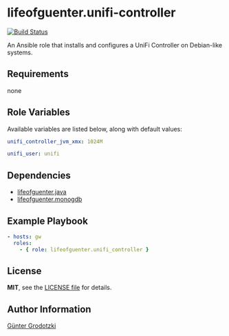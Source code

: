 # lifeofguenter.unifi-controller

[![Build Status](https://travis-ci.com/lifeofguenter/ansible-role-unifi-controller.svg?branch=main)](https://travis-ci.com/lifeofguenter/ansible-role-unifi-controller)

An Ansible role that installs and configures a UniFi Controller on
Debian-like systems.

## Requirements

none

## Role Variables

Available variables are listed below, along with default values:

```yaml
unifi_controller_jvm_xmx: 1024M

unifi_user: unifi
```

## Dependencies

- [lifeofguenter.java](https://galaxy.ansible.com/lifeofguenter/java)
- [lifeofguenter.monogdb](https://galaxy.ansible.com/lifeofguenter/mongodb)

## Example Playbook

```yaml
- hosts: gw
  roles:
    - { role: lifeofguenter.unifi_controller }
```
## License

**MIT**, see the [LICENSE file](LICENSE) for details.

## Author Information

[Günter Grodotzki](https://www.lifeofguenter.de)
